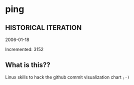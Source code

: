 # ping

## HISTORICAL ITERATION
2006-01-18

Incremented: 3152

## What is this?? 
Linux skills to hack the github commit visualization chart `;-)`
